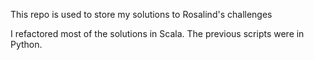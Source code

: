 This repo is used to store my solutions to Rosalind's challenges

I refactored most of the solutions in Scala. The previous scripts were in Python.
 